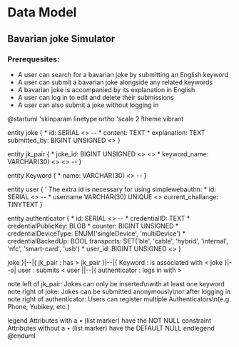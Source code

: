 # Data Model
## Bavarian joke Simulator
### Prerequesites:
- A user can search for a bavarian joke by submitting an English keyword
- A user can submit a bavarian joke alongside any related keywords
- A bavarian joke is accompanied by its explanation in English
- A user can log in to edit and delete their submissions
- A user can also submit a joke without logging in

@startuml
'skinparam linetype ortho
'scale 2
!theme vibrant

entity joke {
    * id: SERIAL <<PK>>
    --
    * content: TEXT
    * explanation: TEXT
    submitted_by: BIGINT UNSIGNED <<FK>>
}

entity jk_pair {
    * joke_id: BIGINT UNSIGNED <<PK>> <<FK>>
    * keyword_name: VARCHAR(30) <<PK>> <<FK>>
    --
}

entity Keyword  {
    * name: VARCHAR(30) <<PK>>
    --
}

entity user {
    ' The extra id is necessary for using simplewebauthn:
    * id: SERIAL <<PK>>
    --
    * username VARCHAR(30) UNIQUE <<SK>>
    current_challange: TINYTEXT
}

entity authenticator {
    * id: SERIAL <<PK>>
    --
    * credentialID: TEXT
    * credentialPublicKey: BLOB
    * counter: BIGINT UNSIGNED
    * credentialDeviceType: ENUM('singleDevice', 'multiDevice')
    * credentialBackedUp: BOOL
    transports: SET('ble', 'cable', 'hybrid', 'internal', 'nfc', 'smart-card', 'usb')
    * user_id: BIGINT UNSIGNED <<FK>>
}

joke }|--|{ jk_pair : has >
jk_pair }|--|{ Keyword : is associated with <
joke }|--o| user : submits <
user ||--|{ authenticator : logs in with >

note left of jk_pair: Jokes can only be inserted\nwith at least one keyword
note right of joke: Jokes can be submitted anonymously\nor after logging in 
note right of authenticator: Users can register multiple Authenticators\n(e.g. Phone, Yubikey, etc.)

legend
    Attributes with a • (list marker) have the NOT NULL constraint
    Attributes without a • (list marker) have the DEFAULT NULL
endlegend
@enduml
